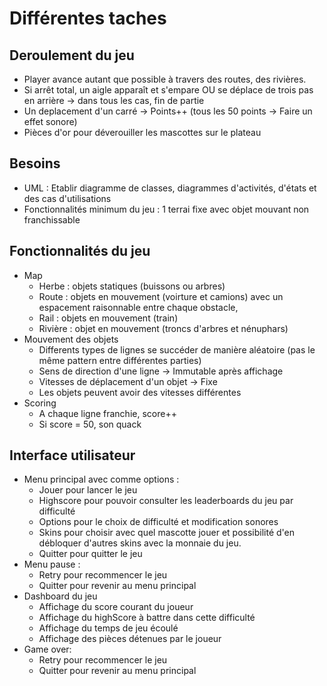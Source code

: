 # Différentes taches
## Deroulement du jeu
- Player avance autant que possible à travers des routes, des rivières.
- Si arrêt total, un aigle apparaît et s'empare OU se déplace de trois pas en arrière -> dans tous les cas, fin de partie
- Un deplacement d'un carré -> Points++ (tous les 50 points -> Faire un effet sonore)
- Pièces d'or pour déverouiller les mascottes sur le plateau

## Besoins
- UML : Etablir diagramme de classes, diagrammes d'activités, d'états et des cas d'utilisations
- Fonctionnalités minimum du jeu : 1 terrai fixe avec objet mouvant non franchissable

## Fonctionnalités du jeu
- Map
    - Herbe : objets statiques (buissons ou arbres)
    - Route : objets en mouvement (voirture et camions) avec un espacement raisonnable entre chaque obstacle,
    - Rail : objets en mouvement (train)
    - Rivière : objet en mouvement (troncs d'arbres et nénuphars)
- Mouvement des objets
    - Differents types de lignes se succéder de manière aléatoire (pas le même pattern entre différentes parties)
    - Sens de direction d'une ligne -> Immutable après affichage
    - Vitesses de déplacement d'un objet -> Fixe
    - Les objets peuvent avoir des vitesses différentes
- Scoring
    - A chaque ligne franchie, score++
    - Si score = 50, son quack

## Interface utilisateur
- Menu principal avec comme options :
  - Jouer pour lancer le jeu
  - Highscore pour pouvoir consulter les leaderboards du jeu par difficulté
  - Options pour le choix de difficulté et modification sonores
  - Skins pour choisir avec quel mascotte jouer et possibilité d'en débloquer d'autres skins avec la monnaie du jeu.
  - Quitter pour quitter le jeu
- Menu pause :
  - Retry pour recommencer le jeu
  - Quitter pour revenir au menu principal
- Dashboard du jeu
  - Affichage du score courant du joueur
  - Affichage du highScore à battre dans cette difficulté
  - Affichage du temps de jeu écoulé
  - Affichage des pièces détenues par le joueur
- Game over:
  - Retry pour recommencer le jeu
  - Quitter pour revenir au menu principal
